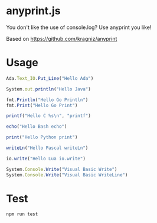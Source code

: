 # anyprint.js
You don't like the use of console.log? Use anyprint you like!

Based on https://github.com/kragniz/anyprint

# Usage

```javascript
Ada.Text_IO.Put_Line("Hello Ada")

System.out.println("Hello Java")

fmt.Println("Hello Go Println")
fmt.Print("Hello Go Print")

printf("Hello C %s\n", "printf")

echo("Hello Bash echo")

print("Hello Python print")

writeLn("Hello Pascal writeLn")

io.write("Hello Lua io.write")

System.Console.Write("Visual Basic Write")
System.Console.Write("Visual Basic WriteLine")
```

# Test

```bash
npm run test
```
